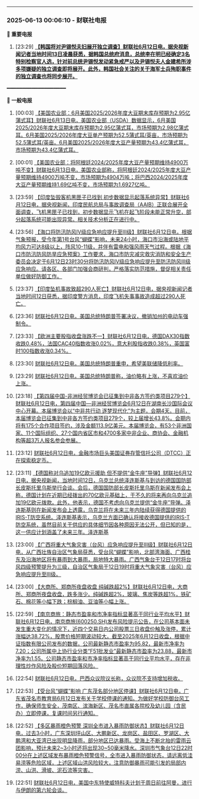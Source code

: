 

---

### 2025-06-13 00:06:10 - 财联社电报

**🔴 重要电报**

  1. [23:29] **[【韩国将对尹锡悦夫妇展开独立调查】财联社6月12日电，据央视新闻记者当地时间13日凌晨获悉，据韩国总统府消息，总统李在明已经确定3名特别检察官人选，针对前总统尹锡悦发动紧急戒严以及尹锡悦夫人金建希所涉多项嫌疑的独立调查即将展开。此外，韩国社会关注的关于海军士兵殉职事件的独立调查也将同步展开。](https://www.cls.cn/detail/2056087)**

━━━━━━━━━━━━━━━━━━━

**📰 一般电报**

  1. [00:03] [【美国农业部：6月美国2025/2026年度大豆期末库存预期为2.95亿蒲式耳】财联社6月13日电，美国农业部（USDA）数据显示，6月美国2025/2026年度大豆期末库存预期为2.95亿蒲式耳，市场预期为2.98亿蒲式耳。6月美国2025/2026年度大豆单产预期为52.5蒲式耳/英亩，市场预期为52.5蒲式耳/英亩。6月美国2025/2026年度大豆产量预期为43.4亿蒲式耳，市场预期为43.4亿蒲式耳。](https://www.cls.cn/detail/2056119)

  2. [00:01] [【美国农业部：将阿根廷2024/2025年度大豆产量预期维持4900万吨不变】财联社6月13日电，美国农业部称，将阿根廷2024/2025年度大豆产量预期维持4900万吨不变，市场预期为4904万吨；将巴西2024/2025年度大豆产量预期维持1.69亿吨不变，市场预期为1.6927亿吨。](https://www.cls.cn/detail/2056118)

  3. [23:59] [【印度坠毁客机黑匣子已找到 初步数据显示起落系统异常】财联社6月12日电，据央视新闻，印度民航总局与事故调查局（AAIB）正联合展开全面调查，飞机黑匣子已找到，初步数据显示飞机在起飞阶段未能正常升空，部分起落系统可能出现异常。相关技术分析正在进行中。](https://www.cls.cn/detail/2056117)

  4. [23:56] [【海口将防汛防风Ⅳ级应急响应提升至Ⅲ级】财联社6月12日电，根据气象预报，受今年第1号台风“蝴蝶”影响，未来24小时，海口市沿海或陆地平均风力可达8级以上，阵风10-11级，并伴有雷电和强风雨天气过程。根据《海口市防汛防风防旱应急预案》工作要求，海口市防灾减灾救灾消防和安全生产委员会决定于6月12日23时30分将防汛防风Ⅳ级应急响应提升至防汛防风Ⅲ级应急响应。请各区、各部门加强会商研判，严格落实防范措施，督促相关责任单位做好防御工作。](https://www.cls.cn/detail/2056116)

  5. [23:37] [【印度坠机事故致超290人死亡】财联社6月12日电，据央视新闻记者当地时间12日获悉，据印度警方消息，印度飞机失事事故造成超过290人死亡。](https://www.cls.cn/detail/2056112)

  6. [23:36] [财联社6月12日电，美国总统特朗普签署决议，撤销加州的电动车强制令。](https://www.cls.cn/detail/2056110)

  7. [23:33] [【欧洲主要股指收盘涨跌不一】财联社6月12日电，德国DAX30指数收跌0.48%，法国CAC40指数收涨0.02%，意大利股指收跌0.38%，英国富时100指数收涨0.34%。](https://www.cls.cn/detail/2056098)

  8. [23:30] [财联社6月12日电，美国总统特朗普重申，希望美联储降低利率。](https://www.cls.cn/detail/2056089)

  9. [23:29] [财联社6月12日电，美国总统特朗普称，油价略有上涨，不喜欢油价上涨。](https://www.cls.cn/detail/2056088)

  10. [23:18] [【第四届中国-非洲经贸博览会已征集到中非各方签约类项目279个】财联社6月12日电，第四届中国—非洲经贸博览会6月12日在湖南长沙国际会议中心开幕。本届博览会以“中非共行动 逐梦现代化”为主题，会期4天。目前，本届博览会已征集到中非各方签约类项目279个，较上届增长43.8%。会期内将有175个合作项目签约，涉及金额113.9亿美元。本届博览会，有53个非洲国家、11个国际组织、27个国内省区市和4700多家中非企业、商协会、金融机构等超3万人报名参会参展。](https://www.cls.cn/detail/2056084)

  11. [23:12] [财联社6月12日电，金融市场巨头美国证券存管信托公司（DTCC）正在探索稳定币。](https://www.cls.cn/detail/2056078)

  12. [23:11] [【德国称对乌追加19亿欧元援助 但不提供“金牛座”导弹】财联社6月12日电，据央视新闻，当地时间12日，乌克兰总统泽连斯基与到访的德国国防部长皮斯托里乌斯举行会谈。会后，德国国防部长皮斯托里乌斯在新闻发布会上称，德国计划在近期已经拨出的70亿欧元基础上，于不久的将来再向乌克兰追加19亿欧元拨款。此外，他表示，德国不考虑向乌克兰提供“金牛座”导弹。泽连斯基则在新闻发布会上透露，乌克兰将在未来三年内陆续获得德国提供的IRIS-T防空系统。泽连斯基表示，乌克兰方面已确认将接收德国提供的IRIS-T防空系统，虽然目前关于供应的具体细节因各种原因无法公开，但已知的是，这一供应计划涵盖了未来三年。泽连斯基](https://www.cls.cn/detail/2056077)

  13. [23:00] [【广西将重大气象灾害（台风）应急响应提升至Ⅲ级】财联社6月12日电，从广西壮族自治区气象局获悉，受台风“蝴蝶”影响，北部湾海面、广西桂东及沿海地区将有暴雨到大暴雨，局地特大暴雨。广西气象台于12日17时将台风四级预警提升为三级，自治区气象局于12日19时将重大气象灾害（台风）应急响应提升至Ⅲ级。](https://www.cls.cn/detail/2056074)

  14. [23:00] [【大商所、郑商所夜盘收盘 纯碱跌超2%】财联社6月12日电，大商所、郑商所夜盘收盘，跌多涨少。纯碱跌超2%，玻璃、焦炭等跌超1%，铁矿石、棉花等小幅下跌；棕榈油、豆油等小幅上涨。](https://www.cls.cn/detail/2056073)

  15. [22:59] [【南京商旅：静态市盈率和市净率指标显著高于同行业平均水平】财联社6月12日电，南京商旅(600250.SH)发布风险提示公告，在公司基本面未发生重大变化的情况下，近四个交易日内公司股票三日收盘价触及涨停，累计涨幅达38.72%，股票价格短期波动较大。截至2025年6月12日收盘，根据中证指数有限公司发布的数据，公司最新静态市盈率为95.82，最新市净率为7.20；公司所属中上协行业分类“F51批发业”最新静态市盈率为23.88，最新市净率为1.55。公司静态市盈率和市净率指标显著高于同行业平均水平，存在非理性炒作风险及股价短期回落风险。](https://www.cls.cn/detail/2056072)

  16. [22:54] [财联社6月12日电，巴西众议院议长称，众议院不支持增加税收。](https://www.cls.cn/detail/2056071)

  17. [22:53] [【受台风“蝴蝶”影响 广东茂名部分地区停课】财联社6月12日电，广东省茂名市教育局6月12日发布关于学校停课的通知。为做好学校防御台风工作，确保师生安全，茂南区、滨海新区、茂名市直属各院校及幼儿园（含民办）立即停课，复课时间另行通知。](https://www.cls.cn/detail/2056070)

  18. [22:52] [【多区暴雨橙色预警 深圳全市进入暴雨防御状态】财联社6月12日电，过去3小时，广东深圳坪山区、大鹏新区、龙岗区、盐田区、罗湖区、大鹏湾和大亚湾已出现明显降雨，部分地区已达暴雨。受海上不断北抬的雷雨云团影响，预计未来2~3小时还将出现30~50毫米降水。深圳市气象台12日22时00分在上述区域发布暴雨橙色预警信号，全市进入暴雨防御状态，请远离低洼易涝等危险区域，上述区域山洪风险较大，注意防御暴雨可能引发的局部内涝、山洪、滑坡、泥石流等灾害。](https://www.cls.cn/detail/2056069)

  19. [22:51] [财联社6月12日电，美国中东特使威特科夫计划于周日前往阿曼，进行与伊朗的第六轮会谈。](https://www.cls.cn/detail/2056068)

